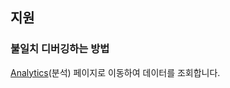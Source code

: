 지원
---

### 불일치 디버깅하는 방법

[Analytics](https://dashboard.branch.io/ads/analytics)(분석) 페이지로 이동하여 데이터를 조회합니다.

